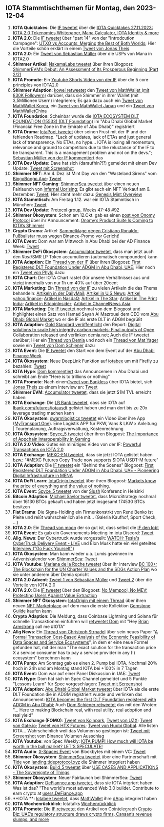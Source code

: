 ## IOTA Stammtischthemen für Montag, den 2023-12-04

1. **IOTA Quicktakes**: Die [IF tweetet](https://x.com/iota/status/1729077695168864480?s=20) über die [IOTA Quicktakes 27.11.2023: IOTA 2.0 Tokenomics Whitepaper, Mana Calculator, IOTA Identity & more](https://www.youtube.com/watch?v=E6QJZ8RacMY)
2. **IOTA 2.0**: Die [IF tweetet](https://x.com/iota/status/1729500397474066565?s=20) über "part 14" von der "Introdcution Campagne": [UTXO vs Accounts: Merging the Best of Both Worlds](https://blog.iota.org/utxo-vs-accounts-iota20/); Hier die Vorteile schön erklärt in einem [Tweet von Jonas Theis](https://x.com/NaitsabesMue/status/1729869098996359337?s=20)
3. **IOTA 2.0**: Ein [Tweet von Sebastian Müller](https://x.com/NaitsabesMue/status/1729484317766611322?s=20) über die USPs von Mana in IOTA2.0
4. **Shimmer Artikel**: [NakamaLabs tweetet](https://x.com/Nakama_Labs/status/1729502764655386677?s=20) über ihren Blogpost: [ShimmerEVM’s Debut: An Assessment of Its Prosperous Beginning (Part 2/2)](https://medium.com/@NakamaLabs/shimmerevms-debut-an-assessment-of-its-prosperous-beginning-part-2-2-c8204af9a78b)
5. **IOTA Promote**: Ein [Youtube Shorts Video von der IF](https://www.youtube.com/embed/uQ8SS_bNHU0?autoplay=1&auto_play=true) über die 5 core principles von IOTA2.0
6. **Shimmer Adaption**: [kowei retweetet](https://x.com/kowei1995/status/1729431501786480887?s=20) den [Tweet von MathWallet (mit 830K Followern)](https://x.com/MathWallet/status/1729428871714590927?s=20) darüber, dass sie Shimmer in ihrer Wallet (mit 3,5Millionen Usern) integrieren; Es gab dazu auch ein [Tweet von MathWallet Korea](https://x.com/MathWallet_KR/status/1729687010640540118?s=20), ein [Tweet von MathWallet Japan](https://x.com/MathWallet_JP/status/1729444062477115397?s=20) und ein [Tweet von MathWalletChina](https://x.com/MathWallet_CN/status/1729443531888922963?s=20)
7. **IOTA Foundation**: Scheinbar wurde die [IOTA ECOSYSTEM DLT FOUNDATION (15533) (DLT Foundation)](https://newreg.adgm.com/s/public-registrar?entityid=0015q00000RNpc2AAD) im "Abu Dhabi Global Market (Financial Free Zone in the Emirate of Abu Dhabi)" registriert
8. **IOTA Drama**: [IotaPoet tweetet](https://x.com/IotaPoet/status/1729463575809249344?s=20) über seinen Frust mit der IF und der fehlenden Roadmap. "Lack of updates, lack of ETAs and just general lack of transparency. No ETAs, no hype...  IOTA is losing all momentum, relevance and ground to competitors due to the reluctance of the IF to be transparent. This is a management problem and not on the devs."; [Sebastian Müller von der IF kommentiert](v) das
9. **IOTA Dev Update**: Dave hat sich (daraufhin?!?) gemeldet mit einem Dev Update: [Tweet mit Screenshot](https://x.com/Vrom14286662/status/1729574062223933690?s=20)
10. **Shimmer NFT**: Am 4. Dez ist Mint Day von den "Wasteland Sirens" vom [BingoBongo Ape](https://twitter.com/BingoBongo_ape): [Tweet](https://x.com/BingoBongo_ape/status/1729791976852148388?s=20)
11. **Shimmer NFT Gaming**: [ShimmerSea tweetet](https://x.com/ShimmerSeaDEX/status/1729764631508378044?s=20) über einen neuen Fairlaunch von [Infernal Uprising](https://twitter.com/InfernalNFTs); Es gibt auch ein NFT Verkauf am 6. Dezember: [Tweet](https://x.com/InfernalNFTs/status/1730949945161564577?s=20); Hier steht mehr dazu: [Genesis Mint Overview](https://www.infernaluprising.com/blog/genesis-mint)
12. **IOTA Stammtisch**: Am Freitag 1.12. war ein IOTA Stammtisch in München: [Tweet](https://x.com/IotaMunchen/status/1727003039779987520?s=20)
13. **IOTA Dev Update**: [Protocol group, Weeks 47-48 #92](https://github.com/iotaledger/research-updates/discussions/92)
14. **Shimmer Ökosystem**: Schon am 12.Okt. gab es einen [post von Onomy Protocol](https://x.com/OnomyProtocol/status/1580181688285822977?s=20) über ihr Announcement: [Onomy’s Product Suite Is Coming to IOTA’s Shimmer](https://medium.com/onomy-protocol/onomys-product-suite-is-coming-to-iota-s-shimmer-4060abd4acc6)
15. **Crypto Drama**: Artikel: [Sammelklage gegen Cristiano Ronaldo: Fußballstar muss wegen Binance-Promo vor Gericht!](https://www.blocktrainer.de/sammelklage-gegen-cristiano-ronaldo-binance/)
16. **IOTA Event**: Dom war am Mittwoch in Abu Dhabi bei der AD Finance Week: [Tweet](https://x.com/iota/status/1726601296306683925?s=20)
17. **Shimmer DeFi Ökosystem**: [Accumulator tweetet](https://x.com/ACCU_DeFi/status/1729567648671834328?s=20), dass man jetzt auch den $Rust/$SMR LP Token accumulieren (automatisch compounden) kann
18. **IOTA Adaption**: Ein [Thread von der IF](https://x.com/iota/status/1729836948422803896?s=20) über ihren Blogpost: [First Registered DLT Foundation Under ADGM in Abu Dhabi, UAE](https://blog.iota.org/iota-first-dlt-registered-adgm-in-uae/); Hier noch ein [Tweet von Phylo](https://x.com/PhyloIota/status/1729846189745447084?s=20) dazu
19. **IOTA Chart**: Der IOTA Chart rastet (für unsere Verhältnisse) aus und steigt innerhalb von nur 1h um 40% auf über 20cent
20. **IOTA Marketing**: Ein [Thread von der IF](https://x.com/iota/status/1729853429235720308?s=20) zu vielen Artikeln die das Thema behandeln: [Artikeln in der DailyMail](https://www.dailymail.co.uk/wires/reuters/article-12804633/IOTA-launches-100-million-entity-Abu-Dhabi-create-digital-network.html);  [Artikel in U.S.News](https://www.usnews.com/news/technology/articles/2023-11-29/iota-launches-100-million-entity-in-abu-dhabi-to-create-digital-network); [Artikel yahoo.finance](https://finance.yahoo.com/news/iota-launches-100-million-entity-121004788.html?guccounter=1&guce_referrer=aHR0cHM6Ly90LmNvLw&guce_referrer_sig=AQAAALQ2tmWmKmDNO5NksO7qyU2f6T8bdSAAOrs7Im6PuQ7h5BPgAslkIfYX_PxMQMf5Xn5BS5VbkpIK6sJbZBWfX_j8Dfm9flxDUE_WmUfG8Xi3Zn4kklMM5Yy4mDrUv5r6iAeJDArgTAGX_8ljn7LXGsIIn8oZ5StVrwgzAUx12oFI); [Artikel in NasdaQ](https://www.nasdaq.com/articles/iota-launches-$100-million-entity-in-abu-dhabi-to-create-digital-network); [Artikel in The Star](https://www.thestar.com.my/tech/tech-news/2023/11/29/iota-launches-100-million-entity-in-abu-dhabi-to-create-digital-network); [Artikel in The Print India](https://theprint.in/tech/iota-launches-100-million-entity-in-abu-dhabi-to-create-digital-network/1864131/); [Artikel in BitcoinInsider](https://www.bitcoininsider.org/article/234435/iota-becomes-first-fully-regulated-crypto-foundation-uae); [Artikel in ChannelNews Asia](https://www.channelnewsasia.com/business/iota-launches-100-million-entity-abu-dhabi-create-digital-network-3953866)
21. **IOTA Marketing**: Die [IF tweetet](https://x.com/iota/status/1729862922913063400?s=20) nochmal von dem Blogpost und highlightet einen Satz von Hamad Sayah Al Mazrouei dem CEO vom [Abu Dhabi Global Market](https://twitter.com/ADGlobalMarket) wo er die IF als erste DLT in ADGM begrüßt
22. **IOTA Adaption**: [Gold Standard veröffentlicht](https://x.com/goldstandard/status/1729862595325337991?s=20) den Report: [Digital solutions to scale high integrity carbon markets: Final outputs of Open Collaboration released](https://www.goldstandard.org/blog-item/digital-solutions-scale-high-integrity-carbon-markets-final-outputs-open-collaboration) und verlinken [demia.net](https://www.demia.net/); Auch die [IF tweetet](https://x.com/iota/status/1729868123552239736?s=20) darüber; Hier ein [Thread von Demia](https://x.com/_Demia/status/1729912892277829647?s=20) und noch ein [Thread von Mat Yager](https://x.com/Mat_Yarger/status/1729918286916186598?s=20) sowie ein [Tweet von Dom Schiener](https://x.com/DomSchiener/status/1730577324096037012?s=20) dazu 
23. **IOTA Event**: Die [IF tweetet](https://x.com/iota/status/1729865457480708446?s=20) den Start von dem Event auf der [Abu Dhabi Finance Week](https://twitter.com/ADFinanceWeek)
24. **IOTA Ökosystem**: Neue DeepLink Funktion auf [iotabee](https://twitter.com/iotabee) um mit Firefly zu bezahlen: [Tweet](https://x.com/iotabee/status/1729879031552880862?s=20)
25. **IOTA Hype**: [Dom kommentiert](https://x.com/DomSchiener/status/1729883582108504270?s=20) das Announcemen in Abu Dhabi und schreibt am Ende "Here is to trillions or nothing"
26. **IOTA Promote**: Nach einem[Tweet von Bankless](https://x.com/BanklessHQ/status/1729968550734156029?s=20) über IOTA bietet, sich [Jonas Theis](https://twitter.com/jonastheis_) zu einem Interview an: [Tweet](https://x.com/jonastheis_/status/1730033923382755370?s=20)
27. **Shimmer EVM**: [Accumulator tweetet](https://x.com/ACCU_DeFi/status/1729939638117142630?s=20), dass sie jetzt $1M TVL erreicht haben
28. **IOTA Exchange**: Die [LB Bank tweetet](https://x.com/LBank_Exchange/status/1730064380358988219?s=20), dass sie IOTA auf [lbank.com/futures/iotausdt](https://www.lbank.com/futures/iotausdt/) gelistet haben und man dort bis zu 20x leverage trading machen kann
29. **IOTA Ökosystem**: [swarmlogistics tweetet](https://x.com/SwarmLogistics/status/1729899899011875077?s=20) ein Video über ihre App ([MyTransport.One](MyTransport.One)). Eine Logistik APP für PKW, Vans & LKW x Anleitung | Tourenplanung, Auftragsverwaltung, Kostenrechnung
30. **IOTA Ökosystem**: [Spyce_5 tweetet](https://x.com/SPYCE_5/status/1729884122439684234?s=20) über ihren Blogpost: [The Importance of Appchain Interoperability in Gaming](https://spyce5.com/appchains/the-importance-of-appchain-interoperability-in-gaming/)
31. **IOTA 2.0 Video**: Gutes ein minütiges Video von der IF: [Powerful Transactions on IOTA 2.0](https://www.youtube.com/watch?v=p7C24UJ4jS4&t)
32. **IOTA Exchange**: [MEXC-EN tweetet](https://x.com/MEXC_EN/status/1730110002667344326?s=20), dass sie jetzt IOTA gelistet haben bzw.: "#MEXC Futures Copy Trade now supports $IOTA USDT-M future"
33. **IOTA Adaption**: Die [IF tweetet](https://x.com/iota/status/1730164785193369664?s=20) ein "Behind the Scenes" Blogpost: [First Registered DLT Foundation Under ADGM in Abu Dhabi, UAE - Pioneering Digital Infrastructure in MENA‌](https://blog.iota.org/iota-first-dlt-registered-adgm-in-uae/)
34. **IOTA DeFi Learn**: [IotaOrigin tweetet](https://x.com/origin_iota/status/1730166283939790888?s=20) über ihren Blogpost: [Markets know the price of everything and the value of nothing.](https://medium.com/@iotaorigin/markets-know-the-price-of-everything-and-the-value-of-nothing-f05f1a47f1e3)
35. **IOTA Event**: [Spyce_5 tweetet](https://x.com/SPYCE_5/status/1730215161418371230?s=20) von der [Slush](https://twitter.com/SlushHQ) Konferenz in Helsinki
36. **Bitcoin Adaption**: [Michael Saylor tweetet](https://x.com/saylor/status/1730226879125160426?s=20), dass MicroStrategy nochmal über 16130 BTCs gekauft und haben jetzt insgesamt 174530 BTCs besitzen
37. **Fiat Drama**: Die Signa-Holding ein Firmenkonstrkt von René Benko ist Pleite und reißt wahrscheinlich alle mit... (Galeria Kaufhof, Sport Check, ...)
38. **IOTA 2.0**: Ein [Thread von moon](https://x.com/moonbaklava/status/1729930208260628788?s=20) der so gut ist, dass selbst die [IF den lobt](https://x.com/iota/status/1731591365102809512?s=20)
39. **IOTA Event**: Es gab ein Governements Meeting im iota Discord: [Tweet](https://x.com/shimmernet/status/1729938286590689608?s=20)
40. **Allg. News**: Der Cybertruck wurde vorgestellt: [WATCH: Tesla's CyberTruck Delivery Event - LIVE](https://www.youtube.com/watch?v=ddzZMUoXzDM) und Elon Musk hatte ein viel geteiltes [Interview ("Go Fuck Yourself")](https://twitter.com/i/status/1730076897571221921)
41. **IOTA Ökosystem**: Man kann wieder u.a. Lumis gewinnen im Adventskalender von [ShimmerSea](https://twitter.com/ShimmerSeaDEX): [Tweet](https://x.com/ShimmerSeaDEX/status/1730489409257255077?s=20)
42. **IOTA Youtube**: [Mariana de la Roche tweetet](https://x.com/Marianadlrw/status/1730555472996946144?s=20) über ihr Interview [BC 100+: The Blockchain for the UN Charter Values and the SDGs Action Plan](https://www.youtube.com/watch?v=G0bJCjagY8o) wo sie unter anderem über Demia spricht
43. **IOTA 2.0 Advent**: [Tweet 1 von Sebastian Müller](https://x.com/NaitsabesMue/status/1730497608731283685?s=20) und [Tweet 2](https://x.com/NaitsabesMue/status/1730852168171680227?s=20) über die Vorteile von IOTA 2.0 
44. **IOTA 2.0**: Die [IF tweetet](https://x.com/iota/status/1730587563210002760?s=20) über den Blogpost: [No Mempool, No MEV: Protecting Users Against Value Extraction](https://blog.iota.org/no-mempool-no-mev-iota20/)
45. **Shimmer NFT Ökosystem**: [IotaOrigin mit einem Thread](https://x.com/origin_iota/status/1730509809043050955?s=20) über ihren neuen [NFT Marketplace](https://launchpad.snippool.xyz/collection/0x93A4Ca164a1B35E70280579a038e4f81f2dc6777?tab=mint&ref=clpnvxehb0003s6xi0fcal0yc) auf dem man die erste Kollektion [Gemstone Guilde](https://launchpad.snippool.xyz/collection/0x93A4Ca164a1B35E70280579a038e4f81f2dc6777?tab=mint&ref=clpnvxehb0003s6xi0fcal0yc) kaufen kann
46. **Crypto Adaption**: Die Meldung, dass Coinbase Lightning und Solana für schnelle Transaktionen einführen will [retweetet Dom](https://x.com/DomSchiener/status/1730865233344831666?s=20) mit "Hey [Brian Armstrong](https://twitter.com/brian_armstrong) call me #IOTA"
47. **Allg News**: Ein [Thread von Christoph Strnadel](https://x.com/archimate/status/1730599969252364764?s=20) über sein neues Paper "[A Formal Transaction Cost-Based Analysis of the Economic Feasibility of Data Spaces and Service Ecosystems](https://arxiv.org/abs/2310.03157)", in dem er eine neue Formel gefunden hat, mit der man "The exact solution for the transaction price X a service consumer has to pay a service provider in any (!) ecosystem" berechnen kann
48. **IOTA Pump**: Am Sonntag gab es einen 2. Pump bei IOTA. Nochmal 20% hoch in 24h und am Montag stand IOTA bei +100% in 7 Tagen
49. **IOTA Event**: Dom war auf einer Panel Diskussion in UAE: [Tweet](https://x.com/GM__INV/status/1730980325394669582?s=20)
50. **IOTA Hype**: Dom hat sich im Spec Channel gemeldet und 5 Punkte "Lessons Learn" für Spec vorgeschlagen: [Tweet mit Screenshot](https://x.com/moonbaklava/status/1731041062758588791?s=20)
51. **IOTA Adaption**: [Abu Dhabi Global Market tweetet](https://x.com/ADGlobalMarket/status/1731257998285119996?s=20) über IOTA als die erste DLT Foundation die in ADGM registriert wurde und verlinken das Announcement: [IOTA becomes the first DLT Foundation registered with ADGM in Abu Dhabi](https://www.adgm.com/media/announcements/iota-becomes-the-first-dlt-foundation-registered-with-adgm-in-abu-dhabi); Auch [Dom Schiener retweetet](https://x.com/DomSchiener/status/1731286331571974494?s=20) das mit den Wroten: "... Here to making Blockchain real, with real utility, real adoption and real yield"
52. **IOTA Exchange (FOMO)**: [Tweet von Koinpark](https://x.com/KoinparkInfo/status/1731550235770675583?s=20), [Tweet von UZX](https://x.com/UZX_Official/status/1731499893691425254?s=20); [Tweet von Gate.io](https://x.com/gate_io/status/1730798987236516204?s=20); [Tweet von HTX Futures](https://x.com/HTXFutures/status/1731581424757866764?s=20); [Tweet von Huobi Global](https://x.com/HuobiGlobal/status/1731589112405373043?s=20). Alle listen IOTA... Wahrscheinlich weil das Volumen so gestiegen ist: [Tweet mit Screenshot](https://x.com/punikus/status/1731259336226124080?s=20) vom Binance Volumen Ausschlag
53. **IOTA Youtube**: von Spec Weekly: [IOTA PUMP! How much will IOTA be worth in the bull market? LET'S SPECULATE!](https://www.youtube.com/watch?v=1eBw79JjNcY&t=10s)
54. **IOTA Audio**: [X-Spaces Event](https://x.com/blockbytescom/status/1731427056657862826?s=20) von Blockbytes mit einem VC: [Tweet](https://x.com/blockbytescom/status/1731427054933909592?s=20)
55. **Shimmer Ökosystem**: [ShimmerSea tweetet](https://x.com/ShimmerSeaDEX/status/1731569024381628881?s=20) über eine Partnerschaft mit [Tide](https://twitter.com/Tide_web3) von [landing.tideprotocol.xyz](https://landing.tideprotocol.xyz/) die Shimmer integriert haben
56. **IOTA Ökosystem**: [Build_5 tweetet](https://x.com/build5tech/status/1731563365246595205?s=20) über [USE CASES AND APPLICATIONS - The Sovereignty of Things](https://build5.com/blog/sovereignty/)
57. **Shimmer Ökosystem**: Neuer Fairlaunch bei ShimmerSea: [Tweet](https://x.com/ShimmerSeaDEX/status/1731357634006253626?s=20)
58. **IOTA Adaption**: [DeFiannce.app tweetet](https://x.com/DeFiance_App/status/1730875755490337016?s=20), dass sie IOTA intgriert haben. Was ist das? "The world's most advanced Web 3.0 builder. Contribute to earn crypto at [users.DeFiance.app](http://users.DeFiance.app)
59. **IOTA **: [Iotabee tweetet](https://x.com/iotabee/status/1731592876943941676?s=20), dass [MathWallet](https://twitter.com/MathWallet) ihre [dApp](https://mathdapp.store/?blockchain=shimmerevm) integriert haben
60. **IOTA Wochenrückblick**: Iotatalks [Wochenrückblick](https://www.iota-talk.com/index.php?article/346-wochenr%C3%BCckblick-vom-26-november-bis-2-dezember-2023/)
61. **IOTA Promote**: Die [IF retweetet](https://x.com/iota/status/1731654298306490536?s=20) den Artikel von Cointelegraph [Crypto Biz: UAE’s regulatory structure draws crypto firms, Canaan’s revenue slumps, and more](https://cointelegraph.com/news/crypto-biz-uae-regulatory-structure-draws-crypto-firms-canaan-revenue-slumps)
